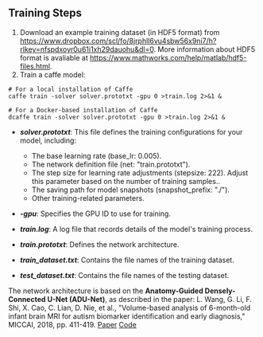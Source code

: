 ## Training Steps

   1. Download an example training dataset (in HDF5 format) from https://www.dropbox.com/scl/fo/8jrphll6vu4sbw56x9ni7/h?rlkey=nfspdxoyr0u61i1xh29dauohu&dl=0. More information about HDF5 format is avaliable at <https://www.mathworks.com/help/matlab/hdf5-files.html>.
   2. Train a caffe model:

    # For a local installation of Caffe
    caffe train -solver solver.prototxt -gpu 0 >train.log 2>&1 &
    
    # For a Docker-based installation of Caffe
    dcaffe train -solver solver.prototxt -gpu 0 >train.log 2>&1 & 

- ***solver.prototxt***: This file defines the training configurations for your model, including:

  - The base learning rate (base_lr: 0.005).
  - The network definition file (net: "train.prototxt").
  - The step size for learning rate adjustments (stepsize: 222). Adjust this parameter based on the number of training samples..
  - The saving path for model snapshots (snapshot_prefix: "./").
  - Other training-related parameters.

- ***-gpu***: Specifies the GPU ID to use for training.

- ***train.log***: A log file that records details of the model's training process.

- ***train.prototxt***: Defines the network architecture.

- ***train_dataset.txt***: Contains the file names of the training dataset.
  
- ***test_dataset.txt***: Contains the file names of the testing dataset.

The network architecture is based on the **Anatomy-Guided Densely-Connected U-Net (ADU-Net)**, as described in the paper:
L. Wang, G. Li, F. Shi, X. Cao, C. Lian, D. Nie, et al., "Volume-based analysis of 6-month-old infant brain MRI for autism biomarker identification and early diagnosis," MICCAI, 2018, pp. 411-419. [Paper](https://liwang.web.unc.edu/wp-content/uploads/sites/11006/2018/10/Volume-Based-Analysis-Of-6-Month-Old.pdf) [Code](https://liwang.web.unc.edu/wp-content/uploads/sites/11006/2020/04/Anatomy_Guided_Densely_Connected_U_Net.txt)

